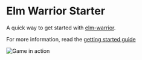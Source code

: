 # Elm Warrior Starter

A quick way to get started with [elm-warrior](https://package.elm-lang.org/packages/robinheghan/elm-warrior/latest/).

For more information, read the [getting started guide](https://dev.to/skinney/getting-started-with-elm-warrior-5b2n)

![Game in action](https://github.com/robinheghan/elm-warrior-starter/blob/master/screen.png?raw=true)


